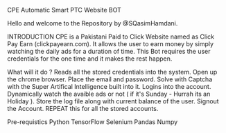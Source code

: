 CPE Automatic Smart PTC Website BOT

Hello and welcome to the Repository by @SQasimHamdani.


INTRODUCTION
	CPE is a Pakistani Paid to Click Website named as Click Pay Earn (clickpayearn.com). It allows the user to earn money by simply watching the daily ads for a duration of time.
	This Bot requires the user credentials for the one time and it makes the rest happen.

What will it do ?
	Reads all the stored credentials into the system.
	Open up the chrome browser.
	Place the email and password.
	Solve with Captcha with the Super Artifical Intelligence built into it.
	Logins into the account.
	Dynamically watch the avaible ads or not ( if it's Sunday - Hurrah its an Holiday ).
	Store the log file along with current balance of the user.
	Signout the Account.
	REPEAT this for all the stored accounts.

Pre-requistics
	Python
	TensorFlow
	Selenium
	Pandas
	Numpy

